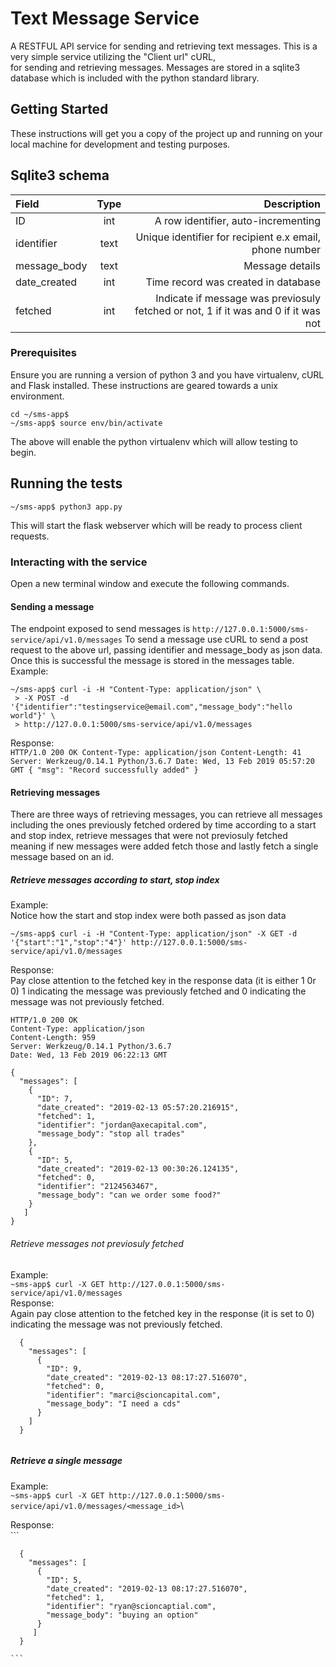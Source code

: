 # Text Message Service
A RESTFUL API service for sending and retrieving text messages.
This is a very simple service utilizing the "Client url" cURL, \
for sending and retrieving messages. Messages are stored in a sqlite3
database which is included with the python standard library.


## Getting Started
These instructions will get you a copy of the project up and running on your local machine for development and testing purposes.

## Sqlite3 schema
|Field  |Type |Description  |
| :-----| :---:| -----------:|
|  ID     |  int    |     A row identifier, auto-incrementing       |
|  identifier| text |     Unique identifier for recipient e.x email, phone number          |
|  message_body| text |   Message details                             |
|  date_created| int |    Time record was created in database
|  fetched      | int |   Indicate if message was previosuly fetched or not, 1 if it was and 0 if it was not | 

### Prerequisites
Ensure you are running a version of python 3 and you have virtualenv, cURL and Flask installed. These instructions
are geared towards a unix environment.

```
cd ~/sms-app$
~/sms-app$ source env/bin/activate
```
The above will enable the python virtualenv which will allow testing to begin.


## Running the tests
```
~/sms-app$ python3 app.py
```
This will start the flask webserver which will be ready to process client requests.


### Interacting with the service
Open a new terminal window and execute the following commands.

#### Sending a message
The endpoint exposed to send messages is ```http://127.0.0.1:5000/sms-service/api/v1.0/messages```
To send a message use cURL to send a post request to the above url, passing identifier and message_body
as json data. Once this is successful the message is stored in the messages table. \
Example:
  ```
  ~/sms-app$ curl -i -H "Content-Type: application/json" \
   > -X POST -d '{"identifier":"testingservice@email.com","message_body":"hello world"}' \
   > http://127.0.0.1:5000/sms-service/api/v1.0/messages
  ```
  Response: \
    ```
      HTTP/1.0 200 OK
  Content-Type: application/json
  Content-Length: 41
  Server: Werkzeug/0.14.1 Python/3.6.7
  Date: Wed, 13 Feb 2019 05:57:20 GMT
  {
    "msg": "Record successfully added"
  }
    ```
    
#### Retrieving messages
There are three ways of retrieving messages, you can retrieve all messages including the ones previously fetched ordered by time
according to a start and stop index, retrieve messages that were not previosuly fetched meaning if new messages were added
fetch those and lastly fetch a single message based on an id.

##### Retrieve messages according to start, stop index 
Example: \
Notice how the start and stop index were both passed as json data
  ```
  ~/sms-app$ curl -i -H "Content-Type: application/json" -X GET -d '{"start":"1","stop":"4"}' http://127.0.0.1:5000/sms-service/api/v1.0/messages

  ```
Response: \
Pay close attention to the fetched key in the response data (it is either 1 0r 0) 1 indicating the message was previously fetched
and 0 indicating the message was not previously fetched.
  ```
  HTTP/1.0 200 OK
  Content-Type: application/json
  Content-Length: 959
  Server: Werkzeug/0.14.1 Python/3.6.7
  Date: Wed, 13 Feb 2019 06:22:13 GMT
  
  {
    "messages": [
      {
        "ID": 7,
        "date_created": "2019-02-13 05:57:20.216915",
        "fetched": 1,
        "identifier": "jordan@axecapital.com",
        "message_body": "stop all trades"
      },
      {
        "ID": 5,
        "date_created": "2019-02-13 00:30:26.124135",
        "fetched": 0,
        "identifier": "2124563467",
        "message_body": "can we order some food?"
      }
     ]
  }
  ```
  ###### Retrieve messages not previosuly fetched
  Example: \
    ```
    ~sms-app$ curl -X GET http://127.0.0.1:5000/sms-service/api/v1.0/messages 
    ```\
  Response: \
  Again pay close attention to the fetched key in the response (it is set to 0) indicating the message was not previously
  fetched.
  ```
    {
      "messages": [
        {
          "ID": 9,
          "date_created": "2019-02-13 08:17:27.516070",
          "fetched": 0,
          "identifier": "marci@scioncapital.com",
          "message_body": "I need a cds"
        }
      ]
    }
    
  ```
  
  ##### Retrieve a single message
  Example: \
    ```
    ~sms-app$ curl -X GET http://127.0.0.1:5000/sms-service/api/v1.0/messages/<message_id>
    ```\
    
   Response: \
     ```
     
      {
        "messages": [
          {
            "ID": 5,
            "date_created": "2019-02-13 08:17:27.516070",
            "fetched": 1,
            "identifier": "ryan@scioncaptial.com",
            "message_body": "buying an option"
          }
         ]
      }
      
    ```
   
